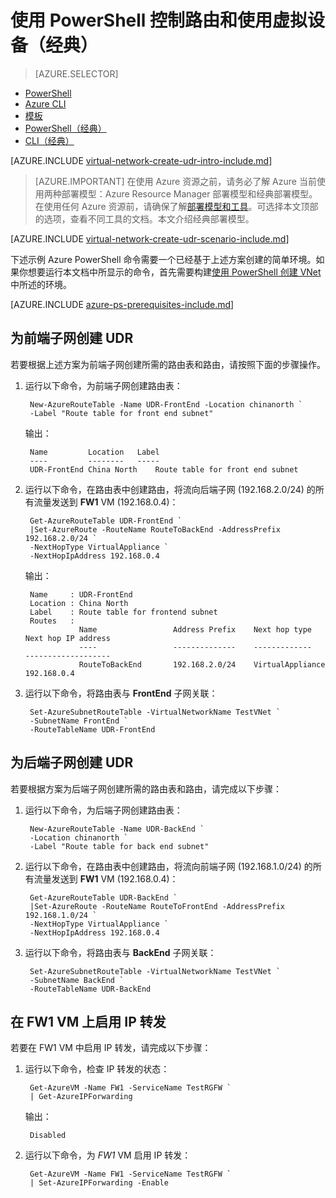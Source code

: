 <properties
    pageTitle="使用 PowerShell 控制路由和使用虚拟设备（Azure）"
    description="了解如何使用 PowerShell 控制 VNet 中的路由 | 经典"
    services="virtual-network"
    documentationcenter="na"
    author="jimdial"
    manager="carmonm"
    editor=""
    tags="azure-service-management" />  

<tags
    ms.assetid="d8d07c16-cbe5-4536-acd6-870269346fe3"
    ms.service="virtual-network"
    ms.devlang="na"
    ms.topic="article"
    ms.tgt_pltfrm="na"
    ms.workload="infrastructure-services"
    ms.date="02/02/2016"
    wacn.date="12/26/2016"
    ms.author="jdial" />

# 使用 PowerShell 控制路由和使用虚拟设备（经典）
> [AZURE.SELECTOR]
- [PowerShell](/documentation/articles/virtual-network-create-udr-arm-ps/)
- [Azure CLI](/documentation/articles/virtual-network-create-udr-arm-cli/)
- [模板](/documentation/articles/virtual-network-create-udr-arm-template/)
- [PowerShell（经典）](/documentation/articles/virtual-network-create-udr-classic-ps/)
- [CLI（经典）](/documentation/articles/virtual-network-create-udr-classic-cli/)

[AZURE.INCLUDE [virtual-network-create-udr-intro-include.md](../../includes/virtual-network-create-udr-intro-include.md)]

> [AZURE.IMPORTANT]
在使用 Azure 资源之前，请务必了解 Azure 当前使用两种部署模型：Azure Resource Manager 部署模型和经典部署模型。在使用任何 Azure 资源前，请确保了解[部署模型和工具](/documentation/articles/resource-manager-deployment-model/)。可选择本文顶部的选项，查看不同工具的文档。本文介绍经典部署模型。
> 

[AZURE.INCLUDE [virtual-network-create-udr-scenario-include.md](../../includes/virtual-network-create-udr-scenario-include.md)]

下述示例 Azure PowerShell 命令需要一个已经基于上述方案创建的简单环境。如果你想要运行本文档中所显示的命令，首先需要构建[使用 PowerShell 创建 VNet](/documentation/articles/virtual-networks-create-vnet-classic-netcfg-ps/) 中所述的环境。

[AZURE.INCLUDE [azure-ps-prerequisites-include.md](../../includes/azure-ps-prerequisites-include.md)]

## 为前端子网创建 UDR
若要根据上述方案为前端子网创建所需的路由表和路由，请按照下面的步骤操作。

1. 运行以下命令，为前端子网创建路由表：

        New-AzureRouteTable -Name UDR-FrontEnd -Location chinanorth `
        -Label "Route table for front end subnet"

    输出：
   
        Name         Location   Label                          
        ----         --------   -----                          
        UDR-FrontEnd China North    Route table for front end subnet
2. 运行以下命令，在路由表中创建路由，将流向后端子网 (192.168.2.0/24) 的所有流量发送到 **FW1** VM (192.168.0.4)：

        Get-AzureRouteTable UDR-FrontEnd `
        |Set-AzureRoute -RouteName RouteToBackEnd -AddressPrefix 192.168.2.0/24 `
        -NextHopType VirtualAppliance `
        -NextHopIpAddress 192.168.0.4

    输出：
   
        Name     : UDR-FrontEnd
        Location : China North
        Label    : Route table for frontend subnet
        Routes   : 
                   Name                 Address Prefix    Next hop type        Next hop IP address
                   ----                 --------------    -------------        -------------------
                   RouteToBackEnd       192.168.2.0/24    VirtualAppliance     192.168.0.4  
3. 运行以下命令，将路由表与 **FrontEnd** 子网关联：

        Set-AzureSubnetRouteTable -VirtualNetworkName TestVNet `
        -SubnetName FrontEnd `
        -RouteTableName UDR-FrontEnd

## 为后端子网创建 UDR
若要根据方案为后端子网创建所需的路由表和路由，请完成以下步骤：

1. 运行以下命令，为后端子网创建路由表：

        New-AzureRouteTable -Name UDR-BackEnd `
        -Location chinanorth `
        -Label "Route table for back end subnet"

2. 运行以下命令，在路由表中创建路由，将流向前端子网 (192.168.1.0/24) 的所有流量发送到 **FW1** VM (192.168.0.4)：

        Get-AzureRouteTable UDR-BackEnd `
        |Set-AzureRoute -RouteName RouteToFrontEnd -AddressPrefix 192.168.1.0/24 `
        -NextHopType VirtualAppliance `
        -NextHopIpAddress 192.168.0.4

3. 运行以下命令，将路由表与 **BackEnd** 子网关联：

        Set-AzureSubnetRouteTable -VirtualNetworkName TestVNet `
        -SubnetName BackEnd `
        -RouteTableName UDR-BackEnd

## 在 FW1 VM 上启用 IP 转发

若要在 FW1 VM 中启用 IP 转发，请完成以下步骤：

1. 运行以下命令，检查 IP 转发的状态：

        Get-AzureVM -Name FW1 -ServiceName TestRGFW `
        | Get-AzureIPForwarding

    输出：
   
        Disabled
2. 运行以下命令，为 *FW1* VM 启用 IP 转发：

        Get-AzureVM -Name FW1 -ServiceName TestRGFW `
        | Set-AzureIPForwarding -Enable

<!---HONumber=Mooncake_1219_2016-->